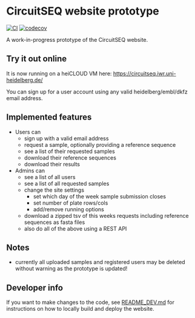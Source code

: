 # CircuitSEQ website prototype

[![CI](https://github.com/ssciwr/circuit_seq/actions/workflows/ci.yml/badge.svg)](https://github.com/ssciwr/circuit_seq/actions/workflows/ci.yml)
[![codecov](https://codecov.io/gh/ssciwr/circuit_seq/branch/main/graph/badge.svg?token=Z8fyKbjrHd)](https://codecov.io/gh/ssciwr/circuit_seq)

A work-in-progress prototype of the CircuitSEQ website.

## Try it out online

It is now running on a heiCLOUD VM here: https://circuitseq.iwr.uni-heidelberg.de/

You can sign up for a user account using any valid heidelberg/embl/dkfz email address.

## Implemented features

- Users can
  - sign up with a valid email address
  - request a sample, optionally providing a reference sequence
  - see a list of their requested samples
  - download their reference sequences
  - download their results
- Admins can
  - see a list of all users
  - see a list of all requested samples
  - change the site settings
    - set which day of the week sample submission closes
    - set number of plate rows/cols
    - add/remove running options
  - download a zipped tsv of this weeks requests including reference sequences as fasta files
  - also do all of the above using a REST API

## Notes

- currently all uploaded samples and registered users may be deleted without warning as the prototype is updated!

## Developer info

If you want to make changes to the code, see [README_DEV.md](README_DEV.md) for instructions on how to locally build and deploy the website.
